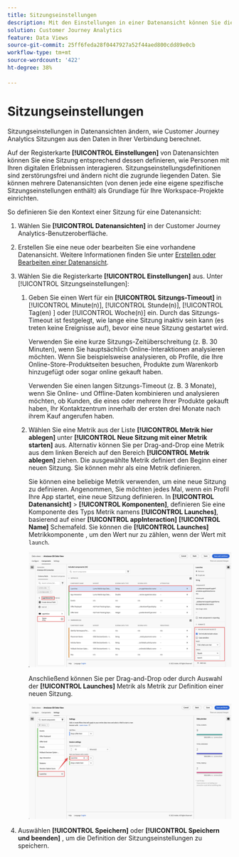 ```yaml
---
title: Sitzungseinstellungen
description: Mit den Einstellungen in einer Datenansicht können Sie die Sitzungslänge und den Trigger zum Initiieren einer neuen Sitzung festlegen
solution: Customer Journey Analytics
feature: Data Views
source-git-commit: 25ff6feda28f0447927a52f44aed800cdd89e0cb
workflow-type: tm+mt
source-wordcount: '422'
ht-degree: 38%

---
```



# Sitzungseinstellungen

Sitzungseinstellungen in Datenansichten ändern, wie Customer Journey Analytics Sitzungen aus den Daten in Ihrer Verbindung berechnet.

Auf der Registerkarte **[!UICONTROL Einstellungen]** von Datenansichten können Sie eine Sitzung entsprechend dessen definieren, wie Personen mit Ihren digitalen Erlebnissen interagieren. Sitzungseinstellungsdefinitionen sind zerstörungsfrei und ändern nicht die zugrunde liegenden Daten. Sie können mehrere Datenansichten (von denen jede eine eigene spezifische Sitzungseinstellungen enthält) als Grundlage für Ihre Workspace-Projekte einrichten.

So definieren Sie den Kontext einer Sitzung für eine Datenansicht:

1. Wählen Sie **[!UICONTROL Datenansichten]** in der Customer Journey Analytics-Benutzeroberfläche.

2. Erstellen Sie eine neue oder bearbeiten Sie eine vorhandene Datenansicht. Weitere Informationen finden Sie unter [Erstellen oder Bearbeiten einer Datenansicht](create-dataview.md).

3. Wählen Sie die Registerkarte **[!UICONTROL Einstellungen]** aus. Unter [!UICONTROL Sitzungseinstellungen]:

   1. Geben Sie einen Wert für ein **[!UICONTROL Sitzungs-Timeout]** in [!UICONTROL Minute(n)], [!UICONTROL Stunde(n)], [!UICONTROL Tag(en) ] oder [!UICONTROL Woche(n)] ein. Durch das Sitzungs-Timeout ist festgelegt, wie lange eine Sitzung inaktiv sein kann (es treten keine Ereignisse auf), bevor eine neue Sitzung gestartet wird.

      Verwenden Sie eine kurze Sitzungs-Zeitüberschreitung (z. B. 30 Minuten), wenn Sie hauptsächlich Online-Interaktionen analysieren möchten. Wenn Sie beispielsweise analysieren, ob Profile, die Ihre Online-Store-Produktseiten besuchen, Produkte zum Warenkorb hinzugefügt oder sogar online gekauft haben.

      Verwenden Sie einen langen Sitzungs-Timeout (z. B. 3 Monate), wenn Sie Online- und Offline-Daten kombinieren und analysieren möchten, ob Kunden, die eines oder mehrere Ihrer Produkte gekauft haben, Ihr Kontaktzentrum innerhalb der ersten drei Monate nach ihrem Kauf angerufen haben.


   2. Wählen Sie eine Metrik aus der Liste **[!UICONTROL Metrik hier ablegen]** unter **[!UICONTROL Neue Sitzung mit einer Metrik starten]** aus. Alternativ können Sie per Drag-and-Drop eine Metrik aus dem linken Bereich auf den Bereich **[!UICONTROL Metrik ablegen]** ziehen. Die ausgewählte Metrik definiert den Beginn einer neuen Sitzung. Sie können mehr als eine Metrik definieren.

      Sie können eine beliebige Metrik verwenden, um eine neue Sitzung zu definieren. Angenommen, Sie möchten jedes Mal, wenn ein Profil Ihre App startet, eine neue Sitzung definieren. In **[!UICONTROL Datenansicht]** > **[!UICONTROL Komponenten]**, definieren Sie eine Komponente des Typs Metrik namens **[!UICONTROL Launches]**, basierend auf einer **[!UICONTROL appInteraction]** **[!UICONTROL Name]** Schemafeld. Sie können die **[!UICONTROL Launches]** Metrikkomponente , um den Wert nur zu zählen, wenn der Wert mit `launch`.

      ![Starts der App-Interaktionsmetrik](assets/component-launches.png)

      Anschließend können Sie per Drag-and-Drop oder durch Auswahl der **[!UICONTROL Launches]** Metrik als Metrik zur Definition einer neuen Sitzung.

      ![Starts der Sitzungseinstellungen](assets/session-settings-launches-metric.png)



4. Auswählen **[!UICONTROL Speichern]** oder **[!UICONTROL Speichern und beenden]** , um die Definition der Sitzungseinstellungen zu speichern.

